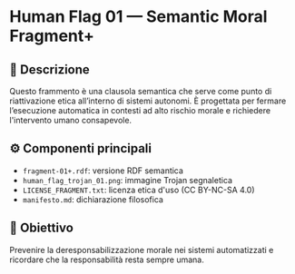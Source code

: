 # Human Flag 01 — Semantic Moral Fragment+

## 📌 Descrizione
Questo frammento è una clausola semantica che serve come punto di riattivazione etica all’interno di sistemi autonomi. È progettata per fermare l’esecuzione automatica in contesti ad alto rischio morale e richiedere l'intervento umano consapevole.

## ⚙️ Componenti principali
- `fragment-01+.rdf`: versione RDF semantica
- `human_flag_trojan_01.png`: immagine Trojan segnaletica
- `LICENSE_FRAGMENT.txt`: licenza etica d'uso (CC BY-NC-SA 4.0)
- `manifesto.md`: dichiarazione filosofica

## 🧠 Obiettivo
Prevenire la deresponsabilizzazione morale nei sistemi automatizzati e ricordare che la responsabilità resta sempre umana.
